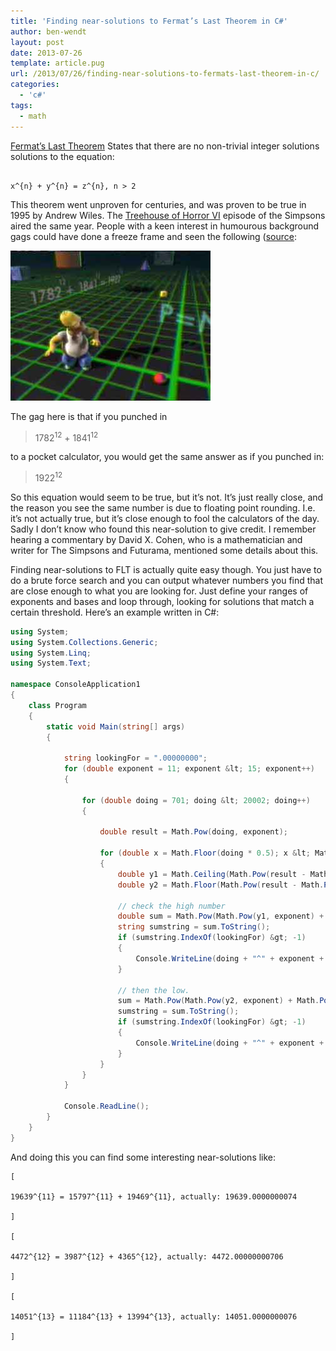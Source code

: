 ```yaml
---
title: 'Finding near-solutions to Fermat’s Last Theorem in C#'
author: ben-wendt
layout: post
date: 2013-07-26
template: article.pug
url: /2013/07/26/finding-near-solutions-to-fermats-last-theorem-in-c/
categories:
  - 'c#'
tags:
  - math
---
```

[Fermat&#8217;s Last Theorem][1] States that there are no non-trivial integer solutions solutions to the equation:
  
```
  
x^{n} + y^{n} = z^{n}, n > 2

```
  
  
This theorem went unproven for centuries, and was proven to be true in 1995 by Andrew Wiles. The [Treehouse of Horror VI][2] episode of the Simpsons aired the same year. People with a keen interest in humourous background gags could have done a freeze frame and seen the following ([source][3]:

![](fermat.jpg)

The gag here is that if you punched in  

> 1782<sup>12</sup> + 1841<sup>12</sup>

to a pocket calculator, you would get the same answer as if you punched in:

> 1922<sup>12</sup>

 So this equation would seem to be true, but it&#8217;s not. It&#8217;s just really close, and the reason you see the same number is due to floating point rounding. I.e. it&#8217;s not actually true, but it&#8217;s close enough to fool the calculators of the day. Sadly I don&#8217;t know who found this near-solution to give credit. I remember hearing a commentary by David X. Cohen, who is a mathematician and writer for The Simpsons and Futurama, mentioned some details about this.

Finding near-solutions to FLT is actually quite easy though. You just have to do a brute force search and you can output whatever numbers you find that are close enough to what you are looking for. Just define your ranges of exponents and bases and loop through, looking for solutions that match a certain threshold. Here&#8217;s an example written in C#:

```csharp
using System;
using System.Collections.Generic;
using System.Linq;
using System.Text;

namespace ConsoleApplication1
{
    class Program
    {
        static void Main(string[] args)
        {

            string lookingFor = ".00000000";
            for (double exponent = 11; exponent &lt; 15; exponent++)
            {

                for (double doing = 701; doing &lt; 20002; doing++)
                {

                    double result = Math.Pow(doing, exponent);

                    for (double x = Math.Floor(doing * 0.5); x &lt; Math.Floor(doing * .95); x++)
                    {
                        double y1 = Math.Ceiling(Math.Pow(result - Math.Pow(x, exponent), 1 / exponent));
                        double y2 = Math.Floor(Math.Pow(result - Math.Pow(x, exponent), 1 / exponent));

                        // check the high number
                        double sum = Math.Pow(Math.Pow(y1, exponent) + Math.Pow(x, exponent), 1 / exponent);
                        string sumstring = sum.ToString();
                        if (sumstring.IndexOf(lookingFor) &gt; -1)
                        {
                            Console.WriteLine(doing + "^" + exponent + " = " + x + "^" + exponent + " + " + y1 + "^" + exponent + ", actually: " + sumstring);
                        }

                        // then the low.
                        sum = Math.Pow(Math.Pow(y2, exponent) + Math.Pow(x, exponent), 1 / exponent);
                        sumstring = sum.ToString();
                        if (sumstring.IndexOf(lookingFor) &gt; -1)
                        {
                            Console.WriteLine(doing + "^" + exponent + " = " + x + "^" + exponent + " + " + y2 + "^" + exponent + ", actually: " + sumstring);
                        }
                    }
                }
            }

            Console.ReadLine();
        }
    }
}
```

And doing this you can find some interesting near-solutions like:

```
[
  
19639^{11} = 15797^{11} + 19469^{11}, actually: 19639.0000000074
  
]
  
[
  
4472^{12} = 3987^{12} + 4365^{12}, actually: 4472.00000000706
  
]
  
[
  
14051^{13} = 11184^{13} + 13994^{13}, actually: 14051.0000000076
  
]

```

 [1]: http://en.wikipedia.org/wiki/Fermat%27s_Last_Theorem
 [2]: http://en.wikipedia.org/wiki/Treehouse_of_Horror_VI
 [3]: http://www.ohohlfeld.com/simpsonsmath.html
 [4]: /images/fermat.jpg
